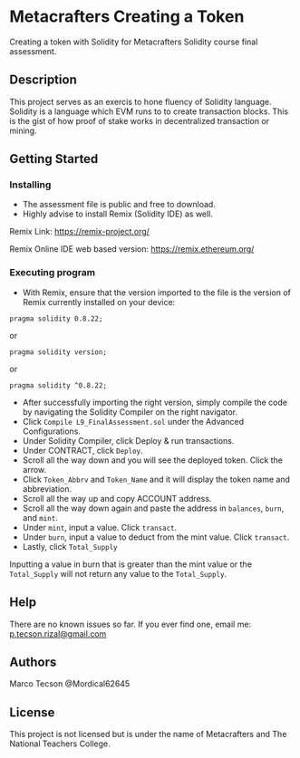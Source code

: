 # Metacrafters Creating a Token
Creating a token with Solidity for Metacrafters Solidity course final assessment.

## Description
This project serves as an exercis to hone fluency of Solidity language.
Solidity is a language which EVM runs to to create transaction blocks.
This is the gist of how proof of stake works in decentralized transaction or mining. 

## Getting Started
### Installing
* The assessment file is public and free to download.
* Highly advise to install Remix (Solidity IDE) as well.

Remix Link: https://remix-project.org/

Remix Online IDE web based version: https://remix.ethereum.org/
### Executing program
* With Remix, ensure that the version imported to the file is the version
of Remix currently installed on your device:

``` pragma solidity 0.8.22; ```

or

``` pragma solidity version; ```

or 

``` pragma solidity ^0.8.22; ```
* After successfully importing the right version, simply compile the code
by navigating the Solidity Compiler on the right navigator.
* Click ```Compile L9_FinalAssessment.sol``` under the Advanced Configurations.
* Under Solidity Compiler, click Deploy & run transactions.
* Under CONTRACT, click ```Deploy```.
* Scroll all the way down and you will see the deployed token. Click the arrow.
* Click ```Token_Abbrv``` and ```Token_Name``` and it will display the token name and abbreviation.
* Scroll all the way up and copy ACCOUNT address.
* Scroll all the way down again and paste the address in ```balances```, ```burn```, and ```mint```.
* Under ```mint```, input a value. Click ```transact```.
* Under ```burn```, input a value to deduct from the mint value. Click ```transact```.
* Lastly, click ```Total_Supply```

Inputting a value in burn that is greater than the mint value or the ```Total_Supply``` will not return any value to the ```Total_Supply```.

## Help
There are no known issues so far. If you ever find one, email me: p.tecson.rizal@gmail.com

## Authors
Marco Tecson
@Mordical62645

## License
This project is not licensed but is under the name of Metacrafters and The National Teachers College.
